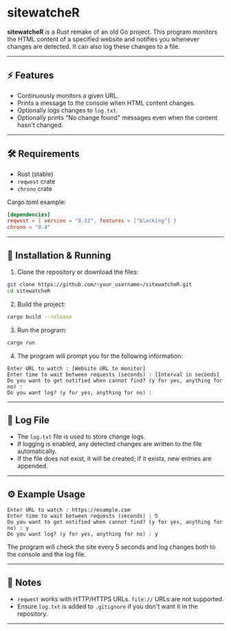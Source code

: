 # sitewatcheR

**sitewatcheR** is a Rust remake of an old Go project. This program monitors the HTML content of a specified website and notifies you whenever changes are detected. It can also log these changes to a file.

---

## ⚡ Features

* Continuously monitors a given URL.
* Prints a message to the console when HTML content changes.
* Optionally logs changes to `log.txt`.
* Optionally prints "No change found" messages even when the content hasn't changed.

---

## 🛠 Requirements

* Rust (stable)
* `reqwest` crate
* `chrono` crate

Cargo.toml example:

```toml
[dependencies]
reqwest = { version = "0.12", features = ["blocking"] }
chrono = "0.4"
```

---

## 🚀 Installation & Running

1. Clone the repository or download the files:

```bash
git clone https://github.com/<your_username>/sitewatcheR.git
cd sitewatcheR
```

2. Build the project:

```bash
cargo build --release
```

3. Run the program:

```bash
cargo run
```

4. The program will prompt you for the following information:

```
Enter URL to watch : [Website URL to monitor]
Enter time to wait between requests (seconds) : [Interval in seconds]
Do you want to get notified when cannot find? (y for yes, anything for no) :
Do you want log? (y for yes, anything for no) :
```

---

## 💾 Log File

* The `log.txt` file is used to store change logs.
* If logging is enabled, any detected changes are written to the file automatically.
* If the file does not exist, it will be created; if it exists, new entries are appended.

---

## ⚙️ Example Usage

```
Enter URL to watch : https://example.com
Enter time to wait between requests (seconds) : 5
Do you want to get notified when cannot find? (y for yes, anything for no) : y
Do you want log? (y for yes, anything for no) : y
```

The program will check the site every 5 seconds and log changes both to the console and the log file.

---

## 📌 Notes

* `reqwest` works with HTTP/HTTPS URLs. `file://` URLs are not supported.
* Ensure `log.txt` is added to `.gitignore` if you don't want it in the repository.

---